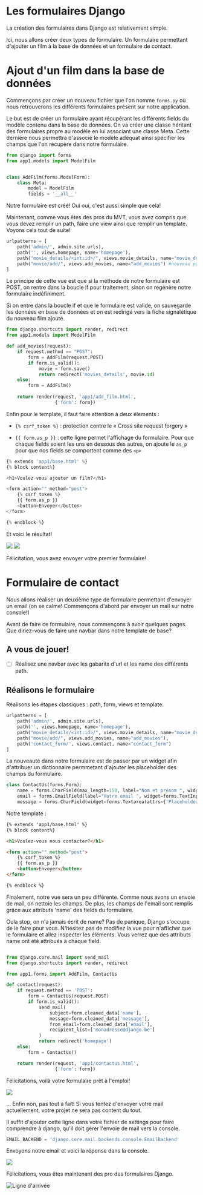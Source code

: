 # Les formulaires Django

La création des formulaires dans Django est relativement simple. 

Ici, nous allons créer deux types de formulaire. Un formulaire permettant d'ajouter un film à la base de données et un formulaire de contact. 

# Ajout d'un film dans la base de données

Commençons par créer un nouveau fichier que l'on nomme `forms.py` où nous retrouverons les différents formulaires présent sur notre application. 

Le but est de créer un formulaire ayant récupérant les différents fields du modèle contenu dans la base de données. On va créer une classe héritant des formulaires propre au modèle en lui associant une classe Meta. Cette dernière nous permettra d'associé le modèle adéquat ainsi spécifier les champs que l'on récupère dans notre formulaire. 

````python
from django import forms
from app1.models import ModelFilm


class AddFilm(forms.ModelForm):
    class Meta:
        model = ModelFilm
        fields = '__all__'
````

Notre formulaire est créé! Oui oui, c'est aussi simple que cela! 

Maintenant, comme vous êtes des pros du MVT, vous avez compris que vous devez remplir un path, faire une view ainsi que remplir un template. Voyons cela tout de suite!

````python
urlpatterns = [
    path('admin/', admin.site.urls),
    path('', views.homepage, name='homepage'),
    path("movie_details/<int:id>/", views.movie_details, name="movie_details"),
    path("movie/add/", views.add_movies, name="add_movies") #nouveau path
]
````

Le principe de cette vue est que si la méthode de notre formulaire est POST, on rentre dans la boucle if pour traitement, sinon on regénère notre formulaire indéfiniment. 

Si on entre dans la boucle if et que le formulaire est valide, on sauvegarde les données en base de données et on est redirigé vers la fiche signalétique du nouveau film ajouté. 

````python
from django.shortcuts import render, redirect
from app1.models import ModelFilm

def add_movies(request):
    if request.method == "POST":
        form = AddFilm(request.POST)
        if form.is_valid():
            movie = form.save()
            return redirect('movies_details', movie.id)
    else:
        form = AddFilm()
    
    return render(request, 'app1/add_film.html',
                  {'form': form})
````

Enfin pour le template, il faut faire attention à deux élements : 

- `{% csrf_token %}` : protection contre le « Cross site request forgery »

- `{{ form.as_p }}` : cette ligne permet l'affichage du formulaire. Pour que chaque fields soient les uns en dessous des autres, on ajoute le `as_p` pour que nos fields se comportent comme des `<p>`

````python
{% extends 'app1/base.html' %}
{% block content%}

<h1>Voulez-vous ajouter un film?</h1>

<form action="" method="post">
    {% csrf_token %}
    {{ form.as_p }}
    <button>Envoyer</button>
</form>

{% endblock %}
````

Et voici le résultat! 

![](../img/add_movies.png)
![](../img/movies_added.png)

Félicitation, vous avez envoyer votre premier formulaire! 

# Formulaire de contact

Nous allons réaliser un deuxième type de formulaire permettant d'envoyer un email (on se calme! Commençons d'abord par envoyer un mail sur notre console!)

Avant de faire ce formulaire, nous commençons à avoir quelques pages. Que diriez-vous de faire une navbar dans notre template de base? 

## A vous de jouer! 

- [ ] Réalisez une navbar avec les gabarits d'url et les name des différents path. 

## Réalisons le formulaire

Réalisons les étapes classiques : path, form, views et template. 

````python
urlpatterns = [
    path('admin/', admin.site.urls),
    path('', views.homepage, name='homepage'),
    path("movie_details/<int:id>/", views.movie_details, name="movie_details"),
    path("movie/add/", views.add_movies, name="add_movies"),
    path('contact_form/', views.contact, name="contact_form")
]
````

La nouveauté dans notre formulaire est de passer par un widget afin d'attribuer un dictionnaire permmetant d'ajouter les placeholder des champs du formulaire. 

````python
class ContactUs(forms.Form):
    name = forms.CharField(max_length=150, label="Nom et prénom ", widget=forms.TextInput(attrs={'Placeholder': 'Votre nom et prénom'}))
    email = forms.EmailField(label="Votre email ", widget=forms.TextInput(attrs={'Placeholder': 'Votre email'}))
    message = forms.CharField(widget=forms.Textarea(attrs={'Placeholder': 'Votre message...'}), label="Votre message ")

````

Notre template :

````html
{% extends 'app1/base.html' %}
{% block content%}

<h1>Voulez-vous nous contacter?</h1>

<form action="" method="post">
    {% csrf_token %}
    {{ form.as_p }}
    <button>Envoyer</button>
</form>

{% endblock %}
````

Finalement, notre vue sera un peu différente. Comme nous avons un envoie de mail, on nettoie les champs. De plus, les champs de l'email sont remplis grâce aux attributs 'name' des fields du formulaire. 

Oula stop, on n'a jamais écrit de name? Pas de panique, Django s'occupe de le faire pour vous. N'hésitez pas de modifiez la vue pour n'afficher que le formulaire et allez inspecter les éléments. Vous verrez que des attributs name ont été attribués à chaque field. 

````python

from django.core.mail import send_mail
from django.shortcuts import render, redirect

from app1.forms import AddFilm, ContactUs

def contact(request):
    if request.method == 'POST':
        form = ContactUs(request.POST)
        if form.is_valid():
            send_mail(
                subject=form.cleaned_data['name'],
                message=form.cleaned_data['message'],
                from_email=form.cleaned_data['email'],
                recipient_list=['monadresse@django.be']
            )
            return redirect('homepage')
    else:
        form = ContactUs()

    return render(request, 'app1/contactus.html',
                  {'form': form})
````

Félicitations, voilà votre formulaire prêt à l'emploi! 

![](../img/contactus.png)

... Enfin non, pas tout à fait! Si vous tentez d'envoyer votre mail actuellement, votre projet ne sera pas content du tout. 

Il suffit d'ajouter cette ligne dans votre fichier de settings pour faire comprendre à django, qu'il doit gérer l'envoie de mail vers la console. 

````python
EMAIL_BACKEND = 'django.core.mail.backends.console.EmailBackend'
````

Envoyons notre email et voici la réponse dans la console. 

![](../img/email.png)

Félicitations, vous êtes maintenant des pro des formulaires Django. 

![Ligne d'arrivée](../img/yeah.gif)